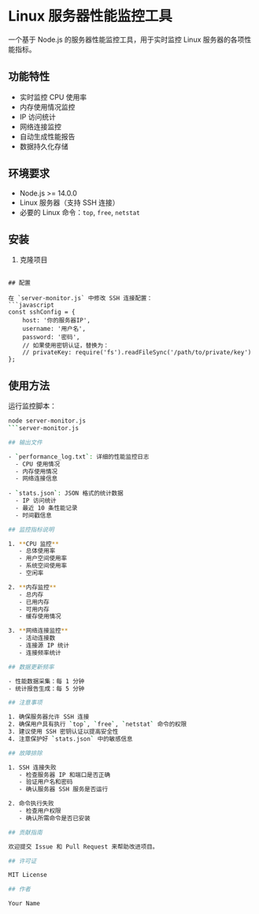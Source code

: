 # Linux 服务器性能监控工具

一个基于 Node.js 的服务器性能监控工具，用于实时监控 Linux 服务器的各项性能指标。

## 功能特性

- 实时监控 CPU 使用率
- 内存使用情况监控
- IP 访问统计
- 网络连接监控
- 自动生成性能报告
- 数据持久化存储

## 环境要求

- Node.js >= 14.0.0
- Linux 服务器（支持 SSH 连接）
- 必要的 Linux 命令：`top`, `free`, `netstat`

## 安装

1. 克隆项目
```

## 配置

在 `server-monitor.js` 中修改 SSH 连接配置：
```javascript
const sshConfig = {
    host: '你的服务器IP',
    username: '用户名',
    password: '密码',
    // 如果使用密钥认证，替换为：
    // privateKey: require('fs').readFileSync('/path/to/private/key')
};
```

## 使用方法

运行监控脚本：
```bash
node server-monitor.js
```server-monitor.js

## 输出文件

- `performance_log.txt`: 详细的性能监控日志
  - CPU 使用情况
  - 内存使用情况
  - 网络连接信息
  
- `stats.json`: JSON 格式的统计数据
  - IP 访问统计
  - 最近 10 条性能记录
  - 时间戳信息

## 监控指标说明

1. **CPU 监控**
   - 总体使用率
   - 用户空间使用率
   - 系统空间使用率
   - 空闲率

2. **内存监控**
   - 总内存
   - 已用内存
   - 可用内存
   - 缓存使用情况

3. **网络连接监控**
   - 活动连接数
   - 连接源 IP 统计
   - 连接频率统计

## 数据更新频率

- 性能数据采集：每 1 分钟
- 统计报告生成：每 5 分钟

## 注意事项

1. 确保服务器允许 SSH 连接
2. 确保用户具有执行 `top`, `free`, `netstat` 命令的权限
3. 建议使用 SSH 密钥认证以提高安全性
4. 注意保护好 `stats.json` 中的敏感信息

## 故障排除

1. SSH 连接失败
   - 检查服务器 IP 和端口是否正确
   - 验证用户名和密码
   - 确认服务器 SSH 服务是否运行

2. 命令执行失败
   - 检查用户权限
   - 确认所需命令是否已安装

## 贡献指南

欢迎提交 Issue 和 Pull Request 来帮助改进项目。

## 许可证

MIT License

## 作者

Your Name